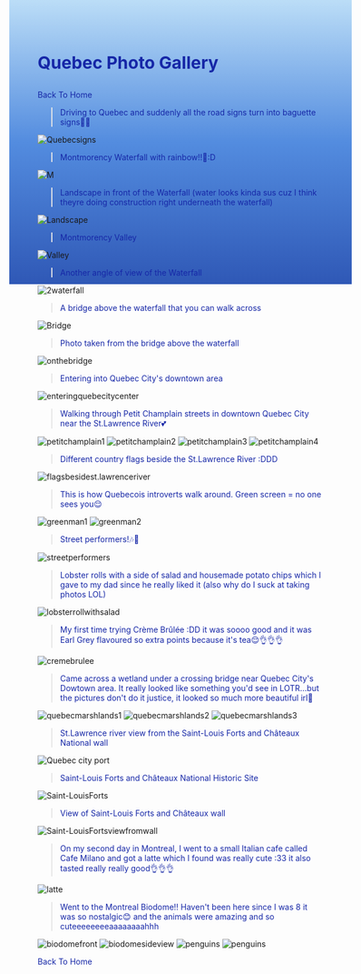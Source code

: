  <head>
<style>
body {
    height: 400px;
    background: linear-gradient(to bottom, #bbddf7 0%, #538cdf 50%, #2f58b6 100%)
}
</style>
</head>
 
 
 <h1 style="font-size:30px;"><p style="color:#1627a7;">Quebec Photo Gallery</p></h1>

<style>
a:link {
  color: #1627a7;
  background-color: transparent;
  text-decoration: none;
}
a:visited {
  color: #1627a7;
  background-color: transparent;
  text-decoration: none;
}
a:hover {
  color: #538cdf;
  background-color: transparent;
  text-decoration: none;
}
a:active {
  color: #1627a7;
  background-color: transparent;
  text-decoration: none;
}
</style>

[Back To Home](/index.md)
<br>

><p style="color:#1627a7;">Driving to Quebec and suddenly all the road signs turn into baguette signs👀🥖</p>
![Quebecsigns](/quebecphotos/Quebecsigns.jpg)

><p style="color:#1627a7;">Montmorency Waterfall with rainbow!!🌈:D</p>
![M](/quebecphotos/Montmorencywaterfall.jpg)

><p style="color:#1627a7;">Landscape in front of the Waterfall (water looks kinda sus cuz I think theyre doing construction right underneath the waterfall)</p>
![Landscape](/quebecphotos/Landscape1.jpg)

><p style="color:#1627a7;">Montmorency Valley</p>
![Valley](/quebecphotos/Montmorency_Valley.jpg)

><p style="color:#1627a7;">Another angle of view of the Waterfall</p>
![2waterfall](/quebecphotos/Waterfall2.jpg)

><p style="color:#1627a7;">A bridge above the waterfall that you can walk across</p>
![Bridge](/quebecphotos/Bridgeee.jpg)

><p style="color:#1627a7;">Photo taken from the bridge above the waterfall</p>
![onthebridge](/quebecphotos/onthebridge.jpg)

><p style="color:#1627a7;">Entering into Quebec City's downtown area</p>
![enteringquebecitycenter](/quebecphotos/enteringquebecitycenter.jpg)

><p style="color:#1627a7;">Walking through Petit Champlain streets in downtown Quebec City near the St.Lawrence River💕</p>
![petitchamplain1](/quebecphotos/petitchamplain1.jpg)
![petitchamplain2](/quebecphotos/petitchamplain2.jpg)
![petitchamplain3](/quebecphotos/petitchamplain3.jpg)
![petitchamplain4](/quebecphotos/petitchamplain4.jpg)

><p style="color:#1627a7;">Different country flags beside the St.Lawrence River :DDD</p>
![flagsbesidest.lawrenceriver](/quebecphotos/flagsbesidest.lawrenceriver.jpg)

><p style="color:#1627a7;">This is how Quebecois introverts walk around. Green screen = no one sees you😌</p>
![greenman1](/quebecphotos/greenman1.jpg)
![greenman2](/quebecphotos/greenman2.jpg)

><p style="color:#1627a7;">Street performers!🎶🎻</p>
![streetperformers](/quebecphotos/streetperformers.jpg)

><p style="color:#1627a7;">Lobster rolls with a side of salad and housemade potato chips which I gave to my dad since he really liked it (also why do I suck at taking photos LOL)</p>
![lobsterrollwithsalad](/quebecphotos/lobsterrollwithsalad.jpg)

><p style="color:#1627a7;">My first time trying Crème Brûlée :DD it was soooo good and it was Earl Grey flavoured so extra points because it's tea😌👌👌👌</p>
![cremebrulee](/quebecphotos/cremebrulee.jpg)

><p style="color:#1627a7;">Came across a wetland under a crossing bridge near Quebec City's Dowtown area. It really looked like something you'd see in LOTR...but the pictures don't do it justice, it looked so much more beautiful irl💖</p>
![quebecmarshlands1](/quebecphotos/quebecmarshlands1.jpg)
![quebecmarshlands2](/quebecphotos/quebecmarshlands2.jpg)
![quebecmarshlands3](/quebecphotos/quebecmarshlands3.jpg)

><p style="color:#1627a7;">St.Lawrence river view from the Saint-Louis Forts and Châteaux National wall</p>
![Quebec city port](/quebecphotos/quebeccityport.jpg)

><p style="color:#1627a7;">Saint-Louis Forts and Châteaux National Historic Site</p>
![Saint-LouisForts](/quebecphotos/Saint-LouisForts.jpg)

><p style="color:#1627a7;">View of Saint-Louis Forts and Châteaux wall</p>
![Saint-LouisFortsviewfromwall](/quebecphotos/Saint-LouisFortsviewfromwall.jpg)

><p style="color:#1627a7;">On my second day in Montreal, I went to a small Italian cafe called Cafe Milano and got a latte which I found was really cute :33 it also tasted really really good👌👌👌</p>
![latte](/quebecphotos/latte.jpg)

><p style="color:#1627a7;">Went to the Montreal Biodome!! Haven't been here since I was 8 it was so nostalgic😊 and the animals were amazing and so cuteeeeeeeeaaaaaaaahhh</p>
![biodomefront](/quebecphotos/biodomefront.jpg)
![biodomesideview](/quebecphotos/biodomesideview.jpg)
![penguins](/quebecphotos/penguins.jpg)
![penguins](/quebecphotos/penguins.jpg)

[Back To Home](/index.md)
